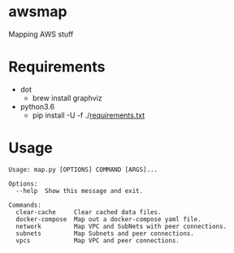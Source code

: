 # awsmap
Mapping AWS stuff

# Requirements

* dot
  * brew install graphviz
* python3.6
  * pip install -U -f ./[requirements.txt](./requirements.txt)

# Usage

```
Usage: map.py [OPTIONS] COMMAND [ARGS]...

Options:
  --help  Show this message and exit.

Commands:
  clear-cache     Clear cached data files.
  docker-compose  Map out a docker-compose yaml file.
  network         Map VPC and SubNets with peer connections.
  subnets         Map Subnets and peer connections.
  vpcs            Map VPC and peer connections.
```